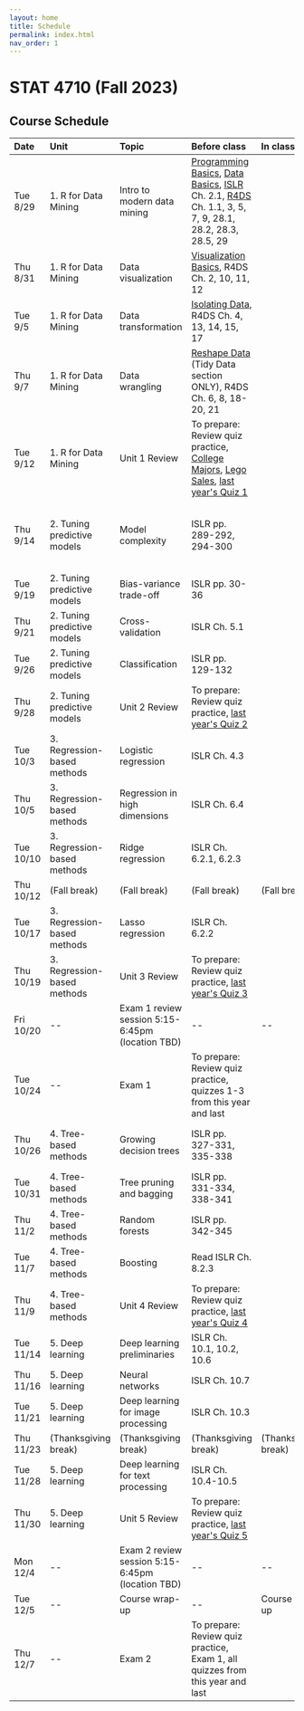 ```yaml
---
layout: home
title: Schedule
permalink: index.html
nav_order: 1
---
```


# STAT 4710 (Fall 2023)

## Course Schedule

Date | Unit | Topic | Before class | In class | Assignments
:---|:---|:---|:---|:---|:---
Tue 8/29 | 1. R for Data Mining | Intro to modern data mining | [Programming Basics](https://posit.cloud/learn/primers/1.2), [Data Basics](https://learnr-examples.shinyapps.io/ex-data-basics/), [ISLR](https://hastie.su.domains/ISLR2/ISLRv2_website.pdf) Ch. 2.1, [R4DS](https://r4ds.hadley.nz/) Ch. 1.1, 3, 5, 7, 9, 28.1, 28.2, 28.3, 28.5, 29 |  | [Quiz Practice](https://canvas.upenn.edu/courses/1741618/assignments/11508475)
Thu 8/31 | 1. R for Data Mining | Data visualization | [Visualization Basics](https://posit.cloud/learn/primers/1.1), R4DS Ch. 2, 10, 11, 12 |  | [Quiz Practice](https://canvas.upenn.edu/courses/1741618/assignments/11508491)
Tue 9/5 | 1. R for Data Mining | Data transformation | [Isolating Data](https://posit.cloud/learn/primers/2.2), R4DS Ch. 4, 13, 14, 15, 17 |  | [Quiz Practice](https://canvas.upenn.edu/courses/1741618/assignments/11508492)
Thu 9/7 | 1. R for Data Mining | Data wrangling | [Reshape Data](https://posit.cloud/learn/primers/4.1) (Tidy Data section ONLY), R4DS Ch. 6, 8, 18-20, 21 |  | [Quiz Practice](https://canvas.upenn.edu/courses/1741618/assignments/11508493)
Tue 9/12 | 1. R for Data Mining | Unit 1 Review | To prepare: Review quiz practice, [College Majors](https://minecr.shinyapps.io/dsbox-03-collegemajors/), [Lego Sales](https://minecr.shinyapps.io/dsbox-04-legosales/), [last year's Quiz 1](https://canvas.upenn.edu/courses/1741618/assignments/11508129) |  | Quiz 1 in class
Thu 9/14 | 2. Tuning predictive models | Model complexity | ISLR pp. 289-292, 294-300 |  | [Quiz Practice](https://canvas.upenn.edu/courses/1741618/assignments/11508476); Homework 1 due at 12pm, i.e. noon ([Posit Cloud](https://posit.cloud/spaces/402684/content/6369796), [PDF](https://katsevich-teaching.github.io/stat-4710-fall-2023/assets/course-materials/unit-1/homework-1.pdf))
Tue 9/19 | 2. Tuning predictive models | Bias-variance trade-off | ISLR pp. 30-36 |  | [Quiz Practice](https://canvas.upenn.edu/courses/1741618/assignments/11508494)
Thu 9/21 | 2. Tuning predictive models | Cross-validation | ISLR Ch. 5.1 |  | [Quiz Practice](https://canvas.upenn.edu/courses/1741618/assignments/11508495)
Tue 9/26 | 2. Tuning predictive models | Classification | ISLR pp. 129-132 |  | [Quiz Practice](https://canvas.upenn.edu/courses/1741618/assignments/11508497)
Thu 9/28 | 2. Tuning predictive models | Unit 2 Review | To prepare: Review quiz practice, [last year's Quiz 2](https://canvas.upenn.edu/courses/1741618/assignments/11508131) |  | Quiz 2 in class
Tue 10/3 | 3. Regression-based methods | Logistic regression | ISLR Ch. 4.3 |  | [Quiz Practice](https://canvas.upenn.edu/courses/1741618/assignments/11508314); Homework 2 due at 9pm
Thu 10/5 | 3. Regression-based methods | Regression in high dimensions | ISLR Ch. 6.4 |  | [Quiz Practice](https://canvas.upenn.edu/courses/1741618/assignments/11508318)
Tue 10/10 | 3. Regression-based methods | Ridge regression | ISLR Ch. 6.2.1, 6.2.3 |  | [Quiz Practice](https://canvas.upenn.edu/courses/1741618/assignments/11508325)
Thu 10/12 | (Fall break) | (Fall break) | (Fall break) | (Fall break) | (Fall break)
Tue 10/17 | 3. Regression-based methods | Lasso regression | ISLR Ch. 6.2.2 |  | [Quiz Practice](https://canvas.upenn.edu/courses/1741618/assignments/11508336)
Thu 10/19 | 3. Regression-based methods | Unit 3 Review | To prepare: Review quiz practice, [last year's Quiz 3](https://canvas.upenn.edu/courses/1741618/assignments/11508134) |  | Quiz 3 in class
Fri 10/20 | -- | Exam 1 review session 5:15-6:45pm (location TBD) | -- | -- | --
Tue 10/24 | -- | Exam 1 | To prepare: Review quiz practice, quizzes 1-3 from this year and last | | Exam 1 in class
Thu 10/26 | 4. Tree-based methods | Growing decision trees | ISLR pp. 327-331, 335-338 |  | [Quiz Practice](https://canvas.upenn.edu/courses/1741618/assignments/11508347); Homework 3 due at 12pm, i.e. noon
Tue 10/31 | 4. Tree-based methods | Tree pruning and bagging | ISLR pp. 331-334, 338-341 |  | [Quiz Practice](https://canvas.upenn.edu/courses/1741618/assignments/11508357)
Thu 11/2 | 4. Tree-based methods | Random forests | ISLR pp. 342-345 |  | [Quiz Practice](https://canvas.upenn.edu/courses/1741618/assignments/11508358)
Tue 11/7 | 4. Tree-based methods | Boosting | Read ISLR Ch. 8.2.3 |  | [Quiz Practice](https://canvas.upenn.edu/courses/1741618/assignments/11508359)
Thu 11/9 | 4. Tree-based methods | Unit 4 Review | To prepare: Review quiz practice, [last year's Quiz 4](https://canvas.upenn.edu/courses/1741618/assignments/11508135) |  | Quiz 4 in class
Tue 11/14 | 5. Deep learning | Deep learning preliminaries | ISLR Ch. 10.1, 10.2, 10.6 |  | [Quiz Practice](https://canvas.upenn.edu/courses/1741618/assignments/11508361); Homework 4 due at 9pm
Thu 11/16 | 5. Deep learning | Neural networks | ISLR Ch. 10.7 |  | [Quiz Practice](https://canvas.upenn.edu/courses/1741618/assignments/11508362)
Tue 11/21 | 5. Deep learning | Deep learning for image processing | ISLR Ch. 10.3 |  | [Quiz Practice](https://canvas.upenn.edu/courses/1741618/assignments/11508363)
Thu 11/23 | (Thanksgiving break) | (Thanksgiving break) | (Thanksgiving break) | (Thanksgiving break) | (Thanksgiving break)
Tue 11/28 | 5. Deep learning | Deep learning for text processing | ISLR Ch. 10.4-10.5 |  | [Quiz Practice](https://canvas.upenn.edu/courses/1741618/assignments/11508364)
Thu 11/30 | 5. Deep learning | Unit 5 Review | To prepare: Review quiz practice, [last year's Quiz 5](https://canvas.upenn.edu/courses/1741618/assignments/11508137) |  | Quiz 5 in class 
Mon 12/4 | -- | Exam 2 review session 5:15-6:45pm (location TBD) | -- | -- | --
Tue 12/5 | -- | Course wrap-up | -- | Course wrap-up | Homework 5 due at 9pm
Thu 12/7 | -- | Exam 2 | To prepare: Review quiz practice, Exam 1, all quizzes from this year and last | | Exam 2 in class
